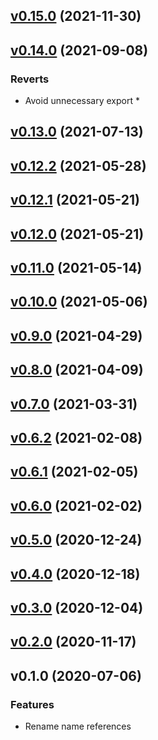 
<a name="v0.15.0"></a>
## [v0.15.0](https://github.com/authgear/authgear-sdk-js/compare/v0.14.0...v0.15.0) (2021-11-30)


<a name="v0.14.0"></a>
## [v0.14.0](https://github.com/authgear/authgear-sdk-js/compare/v0.13.0...v0.14.0) (2021-09-08)

### Reverts

* Avoid unnecessary export *


<a name="v0.13.0"></a>
## [v0.13.0](https://github.com/authgear/authgear-sdk-js/compare/v0.12.2...v0.13.0) (2021-07-13)


<a name="v0.12.2"></a>
## [v0.12.2](https://github.com/authgear/authgear-sdk-js/compare/v0.12.1...v0.12.2) (2021-05-28)


<a name="v0.12.1"></a>
## [v0.12.1](https://github.com/authgear/authgear-sdk-js/compare/v0.12.0...v0.12.1) (2021-05-21)


<a name="v0.12.0"></a>
## [v0.12.0](https://github.com/authgear/authgear-sdk-js/compare/v0.11.0...v0.12.0) (2021-05-21)


<a name="v0.11.0"></a>
## [v0.11.0](https://github.com/authgear/authgear-sdk-js/compare/v0.10.0...v0.11.0) (2021-05-14)


<a name="v0.10.0"></a>
## [v0.10.0](https://github.com/authgear/authgear-sdk-js/compare/v0.9.0...v0.10.0) (2021-05-06)


<a name="v0.9.0"></a>
## [v0.9.0](https://github.com/authgear/authgear-sdk-js/compare/v0.8.0...v0.9.0) (2021-04-29)


<a name="v0.8.0"></a>
## [v0.8.0](https://github.com/authgear/authgear-sdk-js/compare/v0.7.0...v0.8.0) (2021-04-09)


<a name="v0.7.0"></a>
## [v0.7.0](https://github.com/authgear/authgear-sdk-js/compare/v0.6.2...v0.7.0) (2021-03-31)


<a name="v0.6.2"></a>
## [v0.6.2](https://github.com/authgear/authgear-sdk-js/compare/v0.6.1...v0.6.2) (2021-02-08)


<a name="v0.6.1"></a>
## [v0.6.1](https://github.com/authgear/authgear-sdk-js/compare/v0.6.0...v0.6.1) (2021-02-05)


<a name="v0.6.0"></a>
## [v0.6.0](https://github.com/authgear/authgear-sdk-js/compare/v0.5.0...v0.6.0) (2021-02-02)


<a name="v0.5.0"></a>
## [v0.5.0](https://github.com/authgear/authgear-sdk-js/compare/v0.4.0...v0.5.0) (2020-12-24)


<a name="v0.4.0"></a>
## [v0.4.0](https://github.com/authgear/authgear-sdk-js/compare/v0.3.0...v0.4.0) (2020-12-18)


<a name="v0.3.0"></a>
## [v0.3.0](https://github.com/authgear/authgear-sdk-js/compare/v0.2.0...v0.3.0) (2020-12-04)


<a name="v0.2.0"></a>
## [v0.2.0](https://github.com/authgear/authgear-sdk-js/compare/v0.1.0...v0.2.0) (2020-11-17)


<a name="v0.1.0"></a>
## v0.1.0 (2020-07-06)

### Features

* Rename name references

